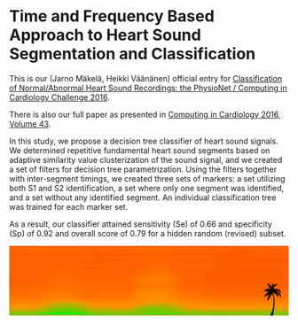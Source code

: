 # Time and Frequency Based Approach to Heart Sound Segmentation and Classification

This is our (Jarno Mäkelä, Heikki Väänänen) official entry for [Classification of Normal/Abnormal Heart Sound Recordings: the PhysioNet / Computing in Cardiology Challenge 2016](https://www.physionet.org/challenge/2016/).

There is also our full paper as presented in [Computing in Cardiology 2016, Volume 43](http://www.cinc.org/archives/2016/index.html#session6-6).

In this study, we propose a decision tree classifier of heart sound signals. We determined repetitive fundamental heart sound segments based on adaptive similarity value clusterization of the sound signal, and we created a set of filters for decision tree parametrization. Using the filters together with inter-segment timings, we created three sets of markers: a set utilizing both S1 and S2 identification, a set where only one segment was identified, and a set without any identified segment. An individual classification tree was trained for each marker set.

As a result, our classifier attained sensitivity (Se) of 0.66 and specificity (Sp) of 0.92 and overall score of 0.79 for a hidden random (revised) subset.

![alt tag](https://github.com/jtmakela/CinC-2016/blob/master/s1.average.png)
